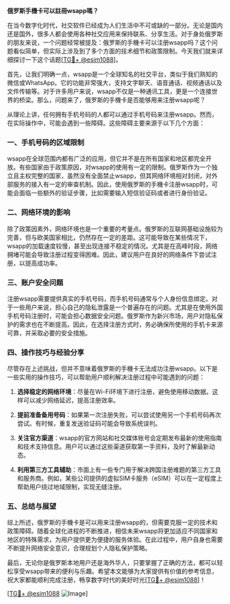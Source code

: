 **俄罗斯手機卡可以註冊wsapp嗎？**

在当今数字化时代，社交软件已经成为人们生活中不可或缺的一部分。无论是国内还是国外，很多人都会使用各种社交应用来保持联系、分享生活。对于身处俄罗斯的朋友来说，一个问题经常被提及：俄罗斯的手機卡可以注册wsapp吗？这个问题看似简单，但实际上涉及到了多个方面的技术细节和政策限制。今天我们就来详细探讨一下这个话题[[TG💪+ @esim1088](https://t.me/s/esim1088)]。

首先，让我们明确一点，wsapp是一个全球知名的社交平台，类似于我们熟知的微信或WhatsApp。它的功能非常强大，支持文字聊天、语音通话、视频通话以及文件传输等。对于许多用户来说，wsapp不仅是一种通讯工具，更是一个连接世界的桥梁。那么，问题来了，俄罗斯的手機卡是否能够用来注册wsapp呢？

从理论上讲，任何拥有手机号码的人都可以通过手机号码来注册wsapp。然而，在实际操作中，可能会遇到一些障碍。这些障碍主要来源于以下几个方面：

### 一、手机号码的区域限制

wsapp在全球范围内都有广泛的应用，但它并不是在所有国家和地区都完全开放。有些国家由于政策原因，对wsapp的使用有一定的限制。俄罗斯作为一个独立且主权完整的国家，虽然没有全面禁止wsapp，但其网络环境相对封闭，对外部服务的接入有一定的审查机制。因此，使用俄罗斯的手機卡注册wsapp时，可能会面临一些额外的验证步骤，比如需要输入短信验证码或者进行身份验证。

### 二、网络环境的影响

除了政策因素外，网络环境也是一个重要的考量点。俄罗斯的互联网基础设施较为完善，但与欧美国家相比，仍然存在一定的差距。这可能导致在某些情况下，wsapp的加载速度较慢，甚至出现连接不稳定的情况。尤其是在高峰时段，网络拥堵可能会导致注册过程变得困难。因此，建议用户在良好的网络条件下尝试注册，以提高成功率。

### 三、账户安全问题

注册wsapp需要提供真实的手机号码，而手机号码通常与个人身份信息绑定。对于一些用户来说，担心自己的隐私泄露是一个普遍存在的问题。尤其是在使用外国手机号码注册时，可能会担心数据安全问题。俄罗斯作为新兴市场，用户对隐私保护的需求也在不断提高。因此，在选择注册方式时，务必确保所使用的手机卡来源可靠，并采取必要的安全措施。

### 四、操作技巧与经验分享

尽管存在上述挑战，但并不意味着俄罗斯的手機卡无法成功注册wsapp。以下是一些实用的操作技巧，可以帮助用户顺利解决注册过程中可能遇到的问题：

1. **选择稳定的网络环境**：尽量在Wi-Fi环境下进行注册，避免使用移动数据。这样可以减少网络延迟，提高注册效率。
   
2. **提前准备备用号码**：如果第一次注册失败，可以尝试使用另一个手机号码再次尝试。有时候，重复发送验证码可能会导致系统误判。

3. **关注官方渠道**：wsapp的官方网站和社交媒体账号会定期发布最新的使用指南和技术支持信息。用户可以通过这些渠道获取第一手资料，及时了解最新动态。

4. **利用第三方工具辅助**：市面上有一些专门用于解决跨国注册难题的第三方工具和服务商。例如，某些公司提供的虚拟SIM卡服务（eSIM）可以在一定程度上帮助用户绕过地域限制，实现无缝注册。

### 五、总结与展望

综上所述，俄罗斯的手機卡是可以用来注册wsapp的，但需要克服一定的技术和政策障碍。随着全球化进程的不断推进，相信未来wsapp将更加适应不同国家和地区的特殊需求，为用户提供更为便捷的服务体验。在此过程中，用户自身也需要不断提升网络安全意识，合理规划个人隐私保护策略。

最后，无论你是俄罗斯本地用户还是海外华人，只要掌握了正确的方法，都可以轻松享受wsapp带来的便利与乐趣。希望本文能够为大家提供有价值的参考信息，祝大家都能顺利完成注册，畅享数字时代的美好时光[[TG💪+ @esim1088](https://t.me/s/esim1088)]！

[[TG💪+ @esim1088](https://t.me/s/esim1088) ![Image](https://i.postimg.cc/4NQfJmqS/Snipaste-2025-05-13-00-14-12.png)]